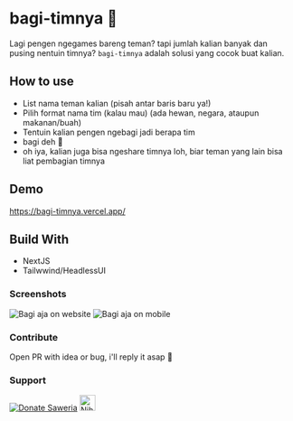 # bagi-timnya 🎲

Lagi pengen ngegames bareng teman? tapi jumlah kalian banyak dan pusing nentuin timnya? `bagi-timnya` adalah solusi yang cocok buat kalian.

## How to use

- List nama teman kalian (pisah antar baris baru ya!)
- Pilih format nama tim (kalau mau) (ada hewan, negara, ataupun makanan/buah)
- Tentuin kalian pengen ngebagi jadi berapa tim
- bagi deh 🎲
- oh iya, kalian juga bisa ngeshare timnya loh, biar teman yang lain bisa liat pembagian timnya

## Demo

https://bagi-timnya.vercel.app/

## Build With

- NextJS
- Tailwwind/HeadlessUI

### Screenshots
![Bagi aja on website](https://user-images.githubusercontent.com/38921923/212546261-a4527202-ab24-42a2-a6f8-92d56574c183.png)
![Bagi aja on mobile](https://user-images.githubusercontent.com/38921923/212546299-54e04973-784b-46a7-84a3-a5519308ec17.png)


### Contribute

Open PR with idea or bug, i'll reply it asap 🚀

### Support

[![Donate Saweria](https://img.shields.io/badge/donate%20on-saweria-yellow?style=flat-square&logo=coffee)](https://saweria.co/dotslashf)
<a href="https://www.nihbuatjajan.com/dotslashf" target="_blank"><img src="https://d4xyvrfd64gfm.cloudfront.net/buttons/default-cta.png" alt="Nih buat jajan" style="height: 28px !important;" ></a>
